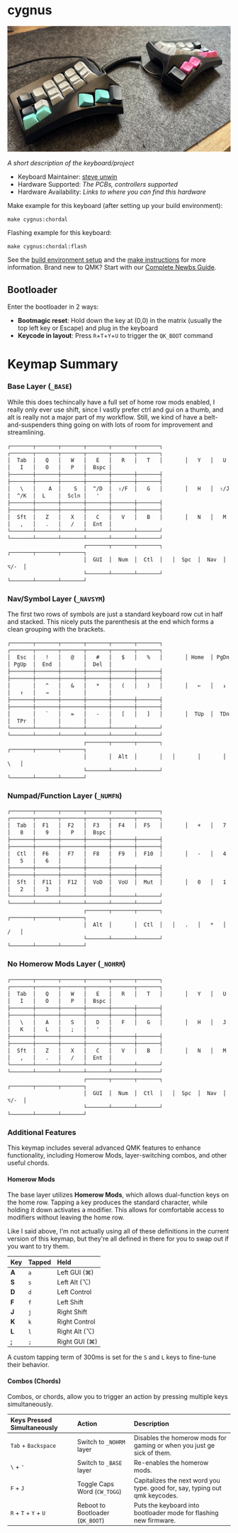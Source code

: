# cygnus

![cygnus](/images/keeb1.jpeg)

*A short description of the keyboard/project*

* Keyboard Maintainer: [steve unwin](https://github.com/stunwin)
* Hardware Supported: *The PCBs, controllers supported*
* Hardware Availability: *Links to where you can find this hardware*

Make example for this keyboard (after setting up your build environment):

    make cygnus:chordal

Flashing example for this keyboard:

    make cygnus:chordal:flash

See the [build environment setup](https://docs.qmk.fm/#/getting_started_build_tools) and the [make instructions](https://docs.qmk.fm/#/getting_started_make_guide) for more information. Brand new to QMK? Start with our [Complete Newbs Guide](https://docs.qmk.fm/#/newbs).

## Bootloader

Enter the bootloader in 2 ways:

* **Bootmagic reset**: Hold down the key at (0,0) in the matrix (usually the top left key or Escape) and plug in the keyboard
* **Keycode in layout**: Press `R`+`T`+`Y`+`U` to trigger the `QK_BOOT` command

# Keymap Summary

### Base Layer (`_BASE`)

While this does techincally have a full set of home row mods enabled, I really only ever use shift, since I vastly prefer ctrl and gui on a thumb, and alt is really not a major part of my workflow. Still, we kind of have a belt-and-suspenders thing going on with lots of room for improvement and streamlining.

```
┌───────┬───────┬───────┬───────┬───────┬───────┐       ┌───────┬───────┬───────┬───────┬───────┬───────┐
│  Tab  │   Q   │   W   │   E   │   R   │   T   │       │   Y   │   U   │   I   │   O   │   P   │  Bspc │
├───────┼───────┼───────┼───────┼───────┼───────┤       ├───────┼───────┼───────┼───────┼───────┼───────┤
│   \   │    A  │    S  │  ^/D  │  ⇧/F  │   G   │       │   H   │  ⇧/J  │  ^/K  │  L    │  Scln │   '   │
├───────┼───────┼───────┼───────┼───────┼───────┤       ├───────┼───────┼───────┼───────┼───────┼───────┤
│  Sft  │   Z   │   X   │   C   │   V   │   B   │       │   N   │   M   │   ,   │   .   │   /   │  Ent  │
└───────┴───────┴───────┴───────┴───────┴───────┘       └───────┴───────┴───────┴───────┴───────┴───────┘
                        ┌───────┬───────┬───────┐   ┌───────┬───────┬───────┐
                        │  GUI  │  Num  │  Ctl  │   │  Spc  │  Nav  │  ⌥/-  │
                        └───────┴───────┴───────┘   └───────┴───────┴───────┘
```

### Nav/Symbol Layer (`_NAVSYM`)

The first two rows of symbols are just a standard keyboard row cut in half and stacked. This nicely puts the parenthesis at the end which forms a clean grouping with the brackets.

```
┌───────┬───────┬───────┬───────┬───────┬───────┐       ┌───────┬───────┬───────┬───────┬───────┬───────┐
│  Esc  │   !   │   @   │   #   │   $   │   %   │       │ Home  │ PgDn  │ PgUp  │  End  │       │  Del  │
├───────┼───────┼───────┼───────┼───────┼───────┤       ├───────┼───────┼───────┼───────┼───────┼───────┤
│       │   ^   │   &   │   *   │   (   │   )   │       │   ←   │   ↓   │   ↑   │   →   │       │       │
├───────┼───────┼───────┼───────┼───────┼───────┤       ├───────┼───────┼───────┼───────┼───────┼───────┤
│       │   `   │   =   │   -   │   [   │   ]   │       │  TUp  │  TDn  │  TPr  │       │       │       │
└───────┴───────┴───────┴───────┴───────┴───────┘       └───────┴───────┴───────┴───────┴───────┴───────┘
                        ┌───────┬───────┬───────┐   ┌───────┬───────┬───────┐
                        │       │  Alt  │       │   │       │       │   \   │
                        └───────┴───────┴───────┘   └───────┴───────┴───────┘
```

### Numpad/Function Layer (`_NUMFN`)

```
┌───────┬───────┬───────┬───────┬───────┬───────┐       ┌───────┬───────┬───────┬───────┬───────┬───────┐
│  Tab  │  F1   │  F2   │  F3   │  F4   │  F5   │       │   +   │   7   │   8   │   9   │   P   │  Bspc │
├───────┼───────┼───────┼───────┼───────┼───────┤       ├───────┼───────┼───────┼───────┼───────┼───────┤
│  Ctl  │  F6   │  F7   │  F8   │  F9   │  F10  │       │   -   │   4   │   5   │   6   │       │       │
├───────┼───────┼───────┼───────┼───────┼───────┤       ├───────┼───────┼───────┼───────┼───────┼───────┤
│  Sft  │  F11  │  F12  │  VoD  │  VoU  │  Mut  │       │   0   │   1   │   2   │   3   │       │       │
└───────┴───────┴───────┴───────┴───────┴───────┘       └───────┴───────┴───────┴───────┴───────┴───────┘
                        ┌───────┬───────┬───────┐   ┌───────┬───────┬───────┐
                        │  Alt  │       │  Ctl  │   │   .   │   *   │   /   │
                        └───────┴───────┴───────┘   └───────┴───────┴───────┘
```

### No Homerow Mods Layer (`_NOHRM`)

```
┌───────┬───────┬───────┬───────┬───────┬───────┐       ┌───────┬───────┬───────┬───────┬───────┬───────┐
│  Tab  │   Q   │   W   │   E   │   R   │   T   │       │   Y   │   U   │   I   │   O   │   P   │  Bspc │
├───────┼───────┼───────┼───────┼───────┼───────┤       ├───────┼───────┼───────┼───────┼───────┼───────┤
│   \   │   A   │   S   │   D   │   F   │   G   │       │   H   │   J   │   K   │   L   │   ;   │   '   │
├───────┼───────┼───────┼───────┼───────┼───────┤       ├───────┼───────┼───────┼───────┼───────┼───────┤
│  Sft  │   Z   │   X   │   C   │   V   │   B   │       │   N   │   M   │   ,   │   .   │   /   │  Ent  │
└───────┴───────┴───────┴───────┴───────┴───────┘       └───────┴───────┴───────┴───────┴───────┴───────┘
                        ┌───────┬───────┬───────┐   ┌───────┬───────┬───────┐
                        │  GUI  │  Num  │  Ctl  │   │  Spc  │  Nav  │  ⌥/-  │
                        └───────┴───────┴───────┘   └───────┴───────┴───────┘
```

### Additional Features

This keymap includes several advanced QMK features to enhance functionality, including Homerow Mods, layer-switching combos, and other useful chords.

#### Homerow Mods

The base layer utilizes **Homerow Mods**, which allows dual-function keys on the home row. Tapping a key produces the standard character, while holding it down activates a modifier. This allows for comfortable access to modifiers without leaving the home row.

Like I said above, I'm not actually using all of these definitions in the current version of this keymap, but they're all defined in there for you to swap out if you want to try them.

| Key      | Tapped     | Held          |
| :------- | :--------- | :------------ |
| **A**        | `a`          | Left GUI (⌘)  |
| **S**        | `s`          | Left Alt (⌥)  |
| **D**        | `d`          | Left Control  |
| **F**        | `f`          | Left Shift    |
| **J**        | `j`          | Right Shift   |
| **K**        | `k`          | Right Control |
| **L**        | `l`          | Right Alt (⌥) |
| **;**        | `;`          | Right GUI (⌘) |

A custom tapping term of 300ms is set for the `S` and `L` keys to fine-tune their behavior.

#### Combos (Chords)

Combos, or chords, allow you to trigger an action by pressing multiple keys simultaneously.

| Keys Pressed Simultaneously | Action                               | Description                                                                 |
| :-------------------------- | :----------------------------------- | :-------------------------------------------------------------------------- |
| `Tab` + `Backspace`         | Switch to `_NOHRM` layer             | Disables the homerow mods for gaming or when you just ge sick of them.|
| `\` + `'`                   | Switch to `_BASE` layer              | Re-enables the homerow mods.                                                |
| `F` + `J`                   | Toggle Caps Word (`CW_TOGG`)         | Capitalizes the next word you type. good for, say, typing out qmk keycodes.  |
| `R` + `T` + `Y` + `U`       | Reboot to Bootloader (`QK_BOOT`)     | Puts the keyboard into bootloader mode for flashing new firmware.           |

```

